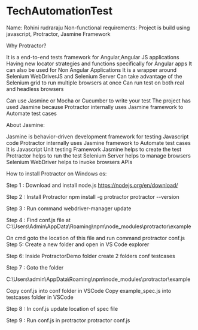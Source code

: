 # TechAutomationTest
Name: Rohini rudraraju
Non-functional requirements:
Project is build using javascript, Protractor, Jasmine Framework 

Why Protractor?

It is a end-to-end tests framework for Angular,Angular JS applications
Having new locator strategies and functions specifically for Angular apps
It can also be used for Non Angular Applications
It is a wrapper around Selenium WebDriverJS and Selenium Server
Can take advantage of the Selenium grid to run multiple browsers at once
Can run test on both real and headless browsers

Can use Jasmine or Mocha or Cucumber to write your test
The project has used Jasmine because Protractor internally uses Jasmine framework to Automate test cases

About Jasmine:

Jasmine is behavior-driven development framework for testing Javascript code
Protractor internally uses Jasmine framework to Automate test cases
It is Javascript Unit testing Framework
Jasmine helps to create the test
Protractor helps to run the test
Selenium Server helps to manage browsers
Selenium WebDriver helps to invoke browsers APIs

How to install Protractor on Windows os:

Step 1 : Download and install node.js
 https://nodejs.org/en/download/

Step 2 : Install Protractor
 npm install -g protractor
 protractor --version

Step 3 : Run command
 webdriver-manager update

Step 4 : Find conf.js file at C:\Users\Admin\AppData\Roaming\npm\node_modules\protractor\example

On cmd goto the location of this file and run command
 protractor conf.js
Step 5: Create a new folder and open in VS Code explorer

Step 6: Inside ProtractorDemo folder create 2 folders
 conf
 testcases

Step 7 : Goto the folder 

  C:\Users\admin\AppData\Roaming\npm\node_modules\protractor\example

Copy conf.js into conf folder in VSCode
Copy example_spec.js into testcases folder in VSCode

Step 8 : In conf.js update location of spec file

Step 9 : Run conf.js in protractor
 protractor conf.js
